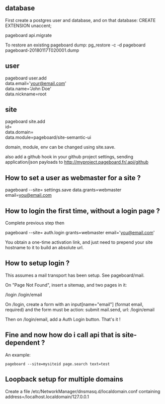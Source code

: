 database
--------

First create a postgres user and database, and on that database:
CREATE EXTENSION unaccent;

pageboard api.migrate

To restore an existing pageboard dump:
pg_restore -c -d pageboard pageboard-20180117T020001.dump

user
----

pageboard user.add \
data.email='your@email.com' \
data.name='John Doe' \
data.nickname=root

site
----

pageboard site.add \
id=<newsiteid> \
data.domain=<fqdn> \
data.module=pageboard/site-semantic-ui

domain, module, env can be changed using site.save.

also add a github hook in your github project settings, sending application/json payloads to
http://myproject.pageboard.fr/.api/github

How to set a user as webmaster for a site ?
-------------------------------------------

pageboard --site=<id> settings.save data.grants=webmaster email=you@email.com

How to login the first time, without a login page ?
---------------------------------------------------

Complete previous step then

pageboard --site=<id> auth.login grants=webmaster email='you@email.com'

You obtain a one-time activation link, and just need to prepend your site
hostname to it to build an absolute url.


How to setup login ?
--------------------

This assumes a mail transport has been setup. See pageboard/mail.

On "Page Not Found", insert a sitemap, and two pages in it:

/login
/login/email

On /login, create a form with an input[name="email"] (format email, required)
and the form must be
action: submit mail.send, url: /login/email

Then on /login/email, add a Auth Login button.
That's it !

Fine and now how do i call api that is site-dependent ?
-------------------------------------------------------

An example:
```
pageboard --site=mysiteid page.search text=test
```

Loopback setup for multiple domains
-----------------------------------

Create a file /etc/NetworkManager/dnsmasq.d/localdomain.conf containing
address=/localhost.localdomain/127.0.0.1
